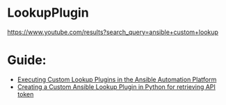 # LookupPlugin
https://www.youtube.com/results?search_query=ansible+custom+lookup

# Guide:
- [Executing Custom Lookup Plugins in the Ansible Automation Platform](https://youtu.be/EbE8oWygrFE)
- [Creating a Custom Ansible Lookup Plugin in Python for retrieving API token](https://youtu.be/vizWu-AIzdM)
